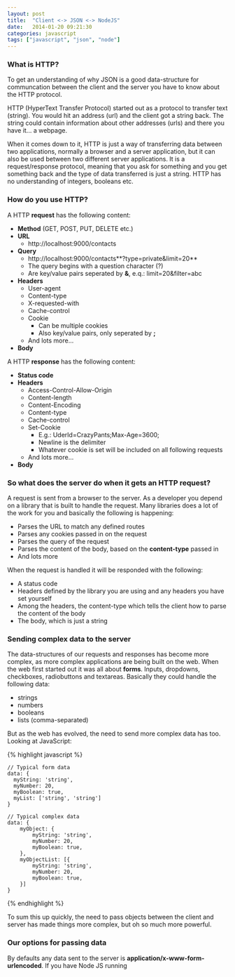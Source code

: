 ```yaml
---
layout: post
title:  "Client <-> JSON <-> NodeJS"
date:   2014-01-20 09:21:30
categories: javascript
tags: ["javascript", "json", "node"]
---
```


### What is HTTP?

To get an understanding of why JSON is a good data-structure for communcation between the client and the server you have to know about
the HTTP protocol.

HTTP (HyperText Transfer Protocol) started out as a protocol to transfer text (string). You would hit an address (url) and the client got
a string back. The string could contain information about other addresses (urls) and there you have it... a webpage.

When it comes down to it, HTTP is just a way of transferring data between two applications, normally a browser and a server application, but
it can also be used between two different server applications. It is a request/response protocol, meaning that you ask for something and you
get something back and the type of data transferred is just a string. HTTP has no understanding of integers, booleans etc.

### How do you use HTTP?

A HTTP **request** has the following content:

- **Method** (GET, POST, PUT, DELETE etc.)
- **URL**
    - http://localhost:9000/contacts
- **Query**
    - http://localhost:9000/contacts**?type=private&limit=20**
    - The query begins with a question character (?)
    - Are key/value pairs seperated by **&**, e.q.: limit=20&filter=abc
- **Headers**
    - User-agent
    - Content-type
    - X-requested-with
    - Cache-control
    - Cookie
        - Can be multiple cookies
        - Also key/value pairs, only seperated by **;**
    - And lots more...
- **Body**

A HTTP **response** has the following content:

- **Status code**
- **Headers**
    - Access-Control-Allow-Origin
    - Content-length
    - Content-Encoding
    - Content-type
    - Cache-control
    - Set-Cookie
        - E.g.: UderId=CrazyPants;Max-Age=3600;
        - Newline is the delimiter
        - Whatever cookie is set will be included on all following requests
    - And lots more...
- **Body**

### So what does the server do when it gets an HTTP request?

A request is sent from a browser to the server. As a developer you depend on a library that is built to handle the request.
Many libraries does a lot of the work for you and basically the following is happening:

- Parses the URL to match any defined routes
- Parses any cookies passed in on the request
- Parses the query of the request
- Parses the content of the body, based on the **content-type** passed in
- And lots more

When the request is handled it will be responded with the following:

- A status code
- Headers defined by the library you are using and any headers you have set yourself
- Among the headers, the content-type which tells the client how to parse the content of the body
- The body, which is just a string

### Sending complex data to the server

The data-structures of our requests and responses has become more complex, as more complex applications are being built on the web.
When the web first started out it was all about **forms**. Inputs, dropdowns, checkboxes, radiobuttons and textareas. Basically they
could handle the following data:

- strings
- numbers
- booleans
- lists (comma-separated)

But as the web has evolved, the need to send more complex data has too. Looking at JavaScript:

{% highlight javascript %}

    // Typical form data
    data: {
      myString: 'string',
      myNumber: 20,
      myBoolean: true,
      myList: ['string', 'string']
    }

    // Typical complex data
    data: {
        myObject: {
            myString: 'string',
            myNumber: 20,
            myBoolean: true,
        },
        myObjectList: [{
            myString: 'string',
            myNumber: 20,
            myBoolean: true,
        }]
    }

{% endhighlight %}

To sum this up quickly, the need to pass objects between the client and server has made things more complex, but oh so much more powerful.

### Our options for passing data

By defaults any data sent to the server is **application/x-www-form-urlencoded**. If you have Node JS running

